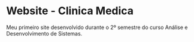 # Website - Clinica Medica
Meu primeiro site desenvolvido durante o 2º semestre do curso Análise e Desenvolvimento de Sistemas.

